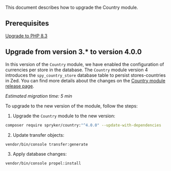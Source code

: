 This document describes how to upgrade the Country module.

## Prerequisites

[Upgrade to PHP 8.3](/docs/dg/dev/upgrade-and-migrate/upgrade-to-php-83.html)

## Upgrade from version 3.* to version 4.0.0

In this version of the `Country` module, we have enabled the configuration of currencies per store in the database. The `Country` module version 4 introduces the `spy_country_store` database table to persist stores-countries in Zed. You can find more details about the changes on the [Country module release page](https://github.com/spryker/country/releases).

*Estimated migration time: 5 min*

To upgrade to the new version of the module, follow the steps:

1. Upgrade the `Country` module to the new version:

```bash
composer require spryker/country:"^4.0.0" --update-with-dependencies
```

2. Update transfer objects:

```shell
vendor/bin/console transfer:generate
```

3. Apply database changes:

```shell
vendor/bin/console propel:install
```
